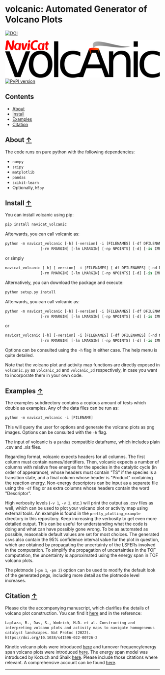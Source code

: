 volcanic: Automated Generator of Volcano Plots
==============================================
[![DOI](https://zenodo.org/badge/381737392.svg)](https://zenodo.org/badge/latestdoi/381737392)

![volcanic logo](./images/volcanic_logo.png)
[![PyPI version](https://badge.fury.io/py/navicat_volcanic.svg)](https://badge.fury.io/py/navicat_volcanic)

## Contents
* [About](#about-)
* [Install](#install-)
* [Examples](#examples-)
* [Citation](#citation-)

## About [↑](#about)

The code runs on pure python with the following dependencies: 
- `numpy`
- `scipy`
- `matplotlib`
- `pandas`
- `scikit-learn`
- Optionally, `h5py`

## Install [↑](#install)

You can install volcanic using pip:

```python
pip install navicat_volcanic
```

Afterwards, you can call volcanic as:

```python
python -m navicat_volcanic [-h] [-version] -i [FILENAMES] [-df DFILENAMES] [-nd ND] [-v VERB] [-r RUNMODE] [-lsfer | -thermo | -kinetic | -es | -tof | -all] [-T TEMP] [-pm PLOTMODE] [-ic IC] [-fc FC]
                [-rm RMARGIN] [-lm LMARGIN] [-np NPOINTS] [-d] [-is IMPUTER_STRAT] [-refill]
```
or simply
```python
navicat_volcanic [-h] [-version] -i [FILENAMES] [-df DFILENAMES] [-nd ND] [-v VERB] [-r RUNMODE] [-lsfer | -thermo | -kinetic | -es | -tof | -all] [-T TEMP] [-pm PLOTMODE] [-ic IC] [-fc FC]
                [-rm RMARGIN] [-lm LMARGIN] [-np NPOINTS] [-d] [-is IMPUTER_STRAT] [-refill]
```

Alternatively, you can download the package and execute:

```python 
python setup.py install
```

Afterwards, you can call volcanic as:

```python
python -m navicat_volcanic [-h] [-version] -i [FILENAMES] [-df DFILENAMES] [-nd ND] [-v VERB] [-r RUNMODE] [-lsfer | -thermo | -kinetic | -es | -tof | -all] [-T TEMP] [-pm PLOTMODE] [-ic IC] [-fc FC]
                [-rm RMARGIN] [-lm LMARGIN] [-np NPOINTS] [-d] [-is IMPUTER_STRAT] [-refill]
```
or
```python
navicat_volcanic [-h] [-version] -i [FILENAMES] [-df DFILENAMES] [-nd ND] [-v VERB] [-r RUNMODE] [-lsfer | -thermo | -kinetic | -es | -tof | -all] [-T TEMP] [-pm PLOTMODE] [-ic IC] [-fc FC]
                [-rm RMARGIN] [-lm LMARGIN] [-np NPOINTS] [-d] [-is IMPUTER_STRAT] [-refill]
```


Options can be consulted using the `-h` flag in either case. The help menu is quite detailed. 

Note that the volcano plot and activity map functions are directly exposed in `volcanic.py` as `volcanic_2d` and `volcanic_3d` respectively, in case you want to incorporate them in your own code.

## Examples [↑](#examples)

The examples subdirectory contains a copious amount of tests which double as examples. Any of the data files can be run as:

```python
python -m navicat_volcanic -i [FILENAME]
```

This will query the user for options and generate the volcano plots as png images. Options can be consulted with the `-h` flag.

The input of volcanic is a `pandas` compatible dataframe, which includes plain .csv and .xls files. 

Regarding format, volcanic expects headers for all columns. The first column must contain names/identifiers. Then, volcanic expects a number of columns with relative free energies for the species in the catalytic cycle (in order of appearance), whose headers must contain "TS" if the species is a transition state, and a final column whose header is "Product" containing the reaction energy. Non-energy descriptors can be input as a separate file using the `-df` flag or as extra columns whose headers contain the word "Descriptor".

High verbosity levels (`-v 1`, `-v 2`, etc.) will print the output as .csv files as well, which can be used to plot your volcano plot or activity map using external tools. An example is found in the `pretty_plotting_example` directory in this repository. Keep increasing the verbosity to get even more detailed output. This can be useful for understanding what the code is doing and what can have possibly gone wrong. To be as automated as possible, reasonable default values are set for most choices. The generated csvs also contain the 95% confidence interval value for the plot in question, which are obtained by propagating the uncertainty of the LSFERs involved in the computation. To simplify the propagation of uncertainties in the TOF computation, the uncertainty is approximated using the energy span in TOF volcano plots. 

The plotmode (`-pm 1`, `-pm 2`) option can be used to modify the default look of the generated pngs, including more detail as the plotmode level increases. 


## Citation [↑](#citation)

Please cite the accompanying manuscript, which clarifies the details of volcano plot construction. You can find it [here](https://rdcu.be/cT7uu) and in the reference:

```
Laplaza, R., Das, S., Wodrich, M.D. et al. Constructing and interpreting volcano plots and activity maps to navigate homogeneous catalyst landscapes. Nat Protoc (2022). https://doi.org/10.1038/s41596-022-00726-2
```

Kinetic volcano plots were introduced [here](https://doi.org/10.1039/C6SC01660J) and turnover frequency/energy span volcano plots were introduced [here](https://doi.org/10.1021/acscatal.9b00717). The energy span model was introduced by Kozuch and Shaik [here](https://doi.org/10.1021/ar1000956). Please include those citations where relevant. A comprehensive account can be found [here](https://doi.org/10.1021/acs.accounts.0c00857).


---


